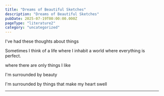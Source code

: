 ```yaml
---
title: "Dreams of Beautiful Sketches"
description: "Dreams of Beautiful Sketches"
pubDate: 2025-07-19T00:00:00.000Z
pageType: "literature2"
category: "uncategorized"
---
```


I've had these thoughts about things

Sometimes I think of a life where I inhabit a world where everything is perfect.

where there are only things I like

I'm surrounded by beauty

I'm surrounded by things that make my heart swell



---
